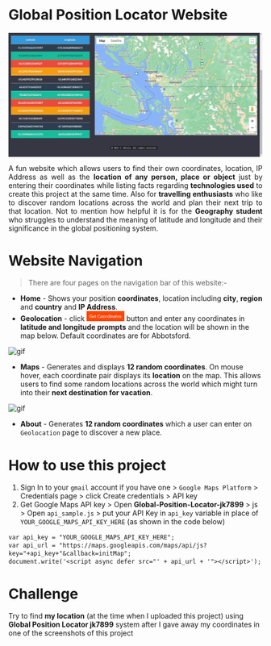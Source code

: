# Global Position Locator Website
<img src="screenshots/interface screenshots/Maps2.PNG" align="center" />

<p align = "justify"> 
A fun website which allows users to find their own coordinates, location, IP Address as well as the <b>location of any person, place or object</b> just by entering their coordinates while listing facts regarding <b>technologies used</b> to create this project at the same time. Also for <b>travelling enthusiasts</b> who like to discover random locations across the world and plan their next trip to that location. Not to mention how helpful it is for the <b>Geography student</b> who struggles to understand the meaning of latitude and longitude and their significance in the global positioning system. 
</p>

# Website Navigation

> There are four pages on the navigation bar of this website:-

* **Home** - Shows your position **coordinates**, location including **city**, **region** and **country** and **IP Address**.
* **Geolocation** - click <img src="img/get_coordinates.PNG" height="20" width="75" /> button and enter any coordinates in **latitude and longitude prompts** and the location will be shown in the map below. Default coordinates are for Abbotsford.

<p><img alt="gif" src="https://github.com/jk7889/Global-Position-Locator-jk7899/blob/main/screenshots/Geolocation.gif" /></p>
     
* **Maps** - Generates and displays **12 random coordinates**. On mouse hover, each coordinate pair displays its **location** on the map. This allows users to find some random locations across the world which might turn into their **next destination for vacation**.

<p><img alt="gif" src="https://github.com/jk7889/Global-Position-Locator-jk7899/blob/main/screenshots/Maps.gif" /></p>

* **About** - Generates **12 random coordinates** which a user can enter on `Geolocation` page to discover a new place.

# How to use this project

1) Sign In to your `gmail` account if you have one > `Google Maps Platform` > Credentials page > click Create credentials > API key
2) Get Google Maps API key > Open **Global-Position-Locator-jk7899** > js > Open `api_sample.js` > put your API Key in `api_key` variable in place of `YOUR_GOOGLE_MAPS_API_KEY_HERE` (as shown in the code below)

```
var api_key = "YOUR_GOOGLE_MAPS_API_KEY_HERE";
var api_url = "https://maps.googleapis.com/maps/api/js?key="+api_key+"&callback=initMap";
document.write('<script async defer src="' + api_url + '"></script>');
```
# Challenge

Try to find **my location** (at the time when I uploaded this project) using **Global Position Locator jk7899** system after I gave away my coordinates in one of the screenshots of this project

